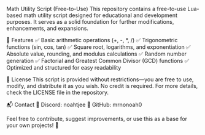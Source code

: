 Math Utility Script (Free-to-Use)
This repository contains a free-to-use Lua-based math utility script designed for educational and development purposes. It serves as a solid foundation for further modifications, enhancements, and expansions.

🔹 Features
✅ Basic arithmetic operations (+, -, *, /)
✅ Trigonometric functions (sin, cos, tan)
✅ Square root, logarithms, and exponentiation
✅ Absolute value, rounding, and modulus calculations
✅ Random number generation
✅ Factorial and Greatest Common Divisor (GCD) functions
✅ Optimized and structured for easy readability

📜 License
This script is provided without restrictions—you are free to use, modify, and distribute it as you wish. No credit is required. For more details, check the LICENSE file in the repository.

📬 Contact
💬 Discord: noahtjee
🐙 GitHub: mrnonoah0

Feel free to contribute, suggest improvements, or use this as a base for your own projects! 🚀


